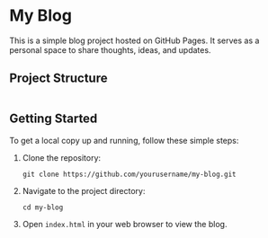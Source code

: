 # My Blog

This is a simple blog project hosted on GitHub Pages. It serves as a personal space to share thoughts, ideas, and updates.

## Project Structure

```

```

## Getting Started

To get a local copy up and running, follow these simple steps:

1. Clone the repository:
   ```
   git clone https://github.com/yourusername/my-blog.git
   ```

2. Navigate to the project directory:
   ```
   cd my-blog
   ```

3. Open `index.html` in your web browser to view the blog.
